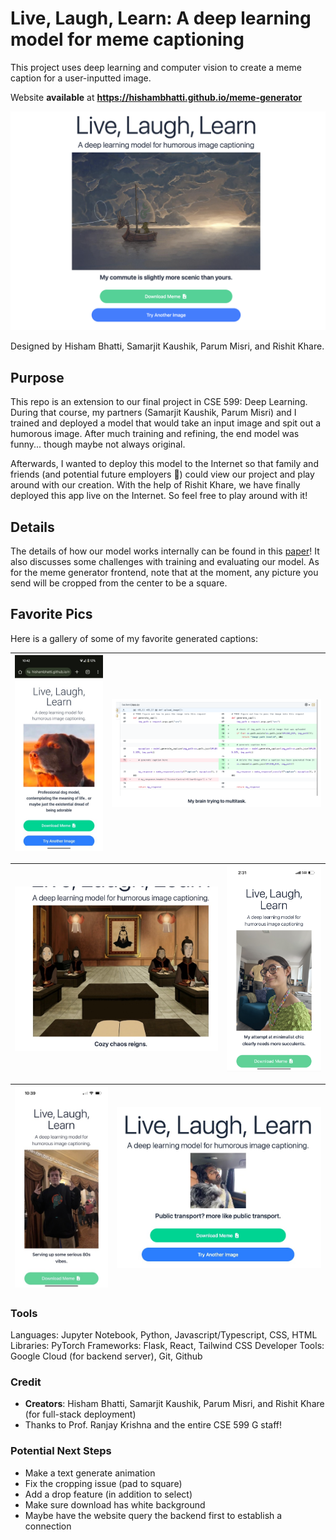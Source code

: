 # Live, Laugh, Learn: A deep learning model for meme captioning
This project uses deep learning and computer vision to create a meme caption for a user-inputted image. 

Website **available** at **https://hishambhatti.github.io/meme-generator**

![Example of Website Captioning a Meme](images/cover_pic.png)

Designed by Hisham Bhatti, Samarjit Kaushik, Parum Misri, and Rishit Khare.

## Purpose

This repo is an extension to our final project in CSE 599: Deep Learning. During that course, my partners (Samarjit Kaushik, Parum Misri) and I trained and deployed a model that would take an input image and spit out a humorous image. After much training and refining, the end model was funny... though maybe not always original.

Afterwards, I wanted to deploy this model to the Internet so that family and friends (and potential future employers 👀) could view our project and play around with our creation. With the help of Rishit Khare, we have finally deployed this app live on the Internet. So feel free to play around with it!

## Details

The details of how our model works internally can be found in this [paper](Final_Paper.pdf)! It also discusses some challenges with training and evaluating our model. As for the meme generator frontend, note that at the moment, any picture you send will be cropped from the center to be a square. 

## Favorite Pics

Here is a gallery of some of my favorite generated captions:

| ![Dog](images/Favorite%20Images/dog.jpeg) | ![Multitask Github commits](images/Favorite%20Images/multitask.png) |
| :---: | :---: |

| <img src="images/Favorite%20Images/fire_nation.jpeg" width="750"> | <img src="images/Favorite%20Images/aldya.PNG" width="350"> |
| :---: | :---: |

| ![Marco](images/Favorite%20Images/marco.jpeg) | ![Public transport](images/Favorite%20Images/public%20transport.jpeg) |
| :---: | :---: |

### Tools

Languages: Jupyter Notebook, Python, Javascript/Typescript, CSS, HTML
Libraries: PyTorch
Frameworks: Flask, React, Tailwind CSS
Developer Tools: Google Cloud (for backend server), Git, Github

### Credit

* **Creators**: Hisham Bhatti, Samarjit Kaushik, Parum Misri, and Rishit Khare (for full-stack deployment)
* Thanks to Prof. Ranjay Krishna and the entire CSE 599 G staff!

### Potential Next Steps

* Make a text generate animation
* Fix the cropping issue (pad to square)
* Add a drop feature (in addition to select)
* Make sure download has white background
* Maybe have the website query the backend first to establish a connection